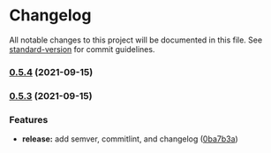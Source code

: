 # Changelog

All notable changes to this project will be documented in this file. See [standard-version](https://github.com/conventional-changelog/standard-version) for commit guidelines.

### [0.5.4](https://github.com/algolia/firestore-algolia-search/compare/v0.5.3...v0.5.4) (2021-09-15)

### [0.5.3](https://github.com/algolia/firestore-algolia-search/compare/v0.5.2...v0.5.3) (2021-09-15)


### Features

* **release:** add semver, commitlint, and changelog ([0ba7b3a](https://github.com/algolia/firestore-algolia-search/commit/0ba7b3afcb1cd127bc7a70a678d81cd4801f1ad7))
